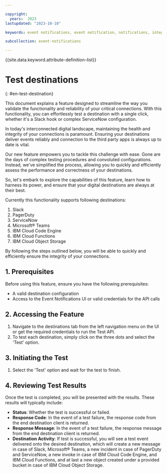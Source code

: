 ```yaml
---

copyright:
  years:  2023
lastupdated: "2023-10-10"

keywords: event notifications, event notification, notifications, integrations, destinations, test destinations

subcollection: event-notifications

---
```

{{site.data.keyword.attribute-definition-list}}

# Test destinations

{: #en-test-destination}

This document explains a feature designed to streamline the way you validate the functionality and reliability of your critical connections. With this functionality, you can effortlessly test a destination with a single click, whether it's a Slack hook or complex ServiceNow configuration.

In today's interconnected digital landscape, maintaining the health and integrity of your connections is paramount. Ensuring your destinations deliver events reliably and connection to the third party apps is always up to date is vital.

Our new feature empowers you to tackle this challenge with ease. Gone are the days of complex testing procedures and convoluted configurations. Instead, we've simplified the process, allowing you to quickly and efficiently assess the performance and correctness of your destinations.

So, let's embark to explore the capabilities of this feature, learn how to harness its power, and ensure that your digital destinations are always at their best.

Currently this functionality supports following destinations:

1. Slack
2. PagerDuty
3. ServiceNow
4. Microsoft&reg; Teams
5. IBM Cloud Code Engine
6. IBM Cloud Functions
7. IBM Cloud Object Storage

By following the steps outlined below, you will be able to quickly and efficiently ensure the integrity of your connections.

## 1. Prerequisites

Before using this feature, ensure you have the following prerequisites:

- A valid destination configuration
- Access to the Event Notifications UI or valid credentials for the API calls

## 2. Accessing the Feature

1. Navigate to the destinations tab from the left navigation menu on the UI or get the required credentials to run the Test API.
2. To test each destination, simply click on the three dots and select the 'Test' option.

## 3. Initiating the Test

1. Select the 'Test' option and wait for the test to finish.

## 4. Reviewing Test Results

Once the test is completed, you will be presented with the results. These results will typically include:

- **Status**: Whether the test is successful or failed.
- **Response Code**: In the event of a test failure, the response code from the end destination client is returned.
- **Response Message**: In the event of a test failure, the response message from the end destination client is returned.
- **Destination Activity**: If test is successful, you will see a test event delivered onto the desired destination, which will create a new message in case of Slack, Microsoft&reg; Teams, a new incident in case of PagerDuty and ServiceNow, a new invoke in case of IBM Cloud Code Engine, and IBM Cloud Functions, and at last a new object created under a provided bucket in case of IBM Cloud Object Storage.
